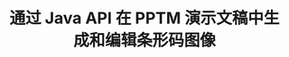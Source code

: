 ---
############################# Static ############################
layout: "auto-gen-gist"
draft: false
path: "zh/assembly/java/barcode/pptm/"
otherformats: PPT PPTX PPS PPSX PPSM POT POTX POTM ODP OTP 

############################# Head ############################
head_title: "通过 Java API 在 PPTM 演示文稿中创建和添加条形码图像"
head_description: "GroupDocs.Assembly Java API 支持在 PowerPoint 演示文稿（PPT、PPTX、PPTM、PPS、PPSX、PPSM、POT 和 ODP）文件中创建和添加条码图像。"

############################# Header ############################
title: "通过 Java API 在 PPTM 演示文稿中生成和编辑条形码图像"
description: " GroupDocs.Assembly Java API 允许程序员在 Java 和 JSP 应用程序内的 PPTM PowerPoint 演示文稿中生成、编辑和插入条形码图像。"

######################### Download Button #######################
button:
    enable: true

############################# About ############################
about:
    enable: true
    title: "如何在演示文稿中创建和管理条形码？"
    content: |
       演示文稿是一种很好的交流方式，它允许公司和个人以一致且简单的方式共享信息。条形码现在在世界范围内非常普遍地用于管理多项重要任务，例如产品识别、汽车零部件跟踪、库存和库存管理等等。 GroupDocs.Assembly Java API 使软件程序员只需几行代码就可以轻松地在其演示文档中创建和插入条形码。它支持多种演示文件格式，例如 PPT、PPTX、PPTM、PPS、PPSX、PPSM、POT、POTX、POTM、ODP 等等。它允许开发人员运行他们的应用程序，而无需在他们的设备上安装任何第三方应用程序或 Microsoft Office，从而使开发人员的工作变得轻松。它支持在演示文稿幻灯片中自定义条码的多种高级功能，例如设置前景色和背景色、字体设置、缩放条码图像、调整条码文本、设置条码图像分辨率等等。

############################# content ############################
steps:
    enable: true
    block:
    - title_left: "PPTM 演示文稿中的条码生成"
      content_left: |
       下面的 Java 代码解释了开发人员如何使用不同的受支持符号生成条形码图像，并将它们添加到 Microsoft PowerPoint PPTM 演示幻灯片中，而且工作量和成本都非常低。

      title_right: "通过 Java 在 PPTM 文件中添加条形码"
      content_right: |
       * 创建 [DocumentAssembler](https://apireference.groupdocs.com/assembly/java/com.groupdocs.assembly/DocumentAssembler) 的实例
       * 创建示例数据源对象
       * 调用 [AssembleDocument](https://apireference.groupdocs.com/assembly/java/com.groupdocs.assembly/DocumentAssembler#assembleDocument-java.io.InputStream-java.io.OutputStream-com.groupdocs.assembly.DataSourceInfo...-) 具有以下参数的方法
           * 从流中读取模板文档。
           * Stream 写入生成的文档。
           *文档加载和保存选项。
           * 详细信息 有关要使用的数据源对象的信息。

      gisthash: "ebb6d8215f329f457f843e9a9fc48c9c"
      gistfile: "generate_barcodes_in_presentations.java"

    - title_left: "系统要求"
      content_left: |
        所有主要平台和操作系统都支持 GroupDocs.Assembly Java API。 它可以生成 Microsoft Word、Excel、PowerPoint、Outlook、OpenOffice 和 50 多种其他格式的文档。 如需完整的系统要求指南，请访问 [系统要求](https://docs.groupdocs.com/assembly/java/system-requirements/) 在执行以下代码之前，请确保您已安装以下先决条件 系统：
         * 操作系统：Microsoft Windows、Linux、MacOS
         * Java 版本支持：J2SE 7.0 (1.7)、J2SE 8.0 (1.8) 或以上
         * 从 [Maven](https://mvnrepository.com/artifact/com.groupdocs/groupdocs-assembly/) 获取最新版本的 GroupDocs.Assembly Java API
        
      title_right: "为什么使用 GroupDocs.Assembly"
      content_right: |
        * 从模板创建自定义文档。
        * 动态附加电子邮件附件。
        * 创建和自动化文档不需要额外的软件。
        * 根据数据源生成输出文档。
        * 在报表中动态插入文档内容
        * 在电子表格组装期间应用公式。
        * 支持多种数据格式
        * 顺序数据操作支持。

demos:
    enable: true


more_formats:
    enable: true


back_to_top:
    enable: true
---